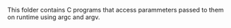 This folder contains C programs that access parammeters passed to them on runtime using argc and argv.

